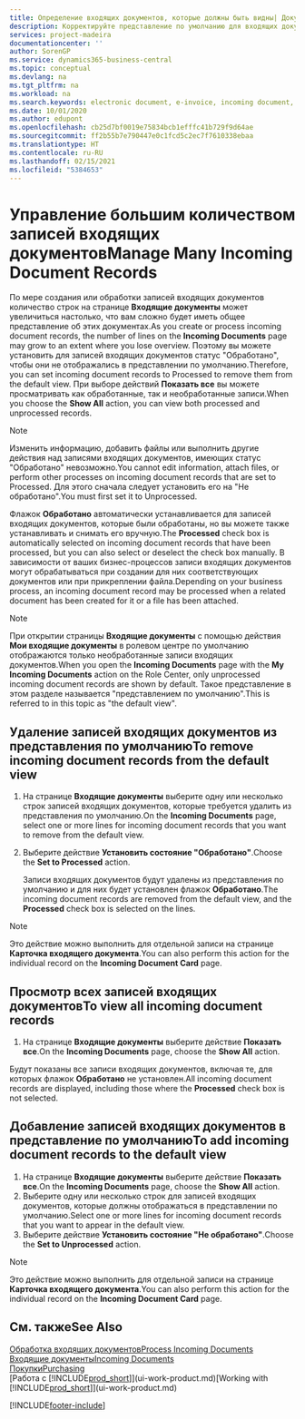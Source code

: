 ```yaml
---
title: Определение входящих документов, которые должны быть видны| Документация Майкрософт
description: Корректируйте представление по умолчанию для входящих документов, например для электронных счетов, чтобы иметь лучшее представление обработанных и необработанных записей.
services: project-madeira
documentationcenter: ''
author: SorenGP
ms.service: dynamics365-business-central
ms.topic: conceptual
ms.devlang: na
ms.tgt_pltfrm: na
ms.workload: na
ms.search.keywords: electronic document, e-invoice, incoming document, OCR, ecommerce, document exchange, import invoice
ms.date: 10/01/2020
ms.author: edupont
ms.openlocfilehash: cb25d7bf0019e75834bcb1efffc41b729f9d64ae
ms.sourcegitcommit: ff2b55b7e790447e0c1fcd5c2ec7f7610338ebaa
ms.translationtype: HT
ms.contentlocale: ru-RU
ms.lasthandoff: 02/15/2021
ms.locfileid: "5384653"
---
```

# <a name="manage-many-incoming-document-records"></a><span data-ttu-id="b7af2-103">Управление большим количеством записей входящих документов</span><span class="sxs-lookup"><span data-stu-id="b7af2-103">Manage Many Incoming Document Records</span></span>
<span data-ttu-id="b7af2-104">По мере создания или обработки записей входящих документов количество строк на странице **Входящие документы** может увеличиться настолько, что вам сложно будет иметь общее представление об этих документах.</span><span class="sxs-lookup"><span data-stu-id="b7af2-104">As you create or process incoming document records, the number of lines on the **Incoming Documents** page may grow to an extent where you lose overview.</span></span> <span data-ttu-id="b7af2-105">Поэтому вы можете установить для записей входящих документов статус "Обработано", чтобы они не отображались в представлении по умолчанию.</span><span class="sxs-lookup"><span data-stu-id="b7af2-105">Therefore, you can set incoming document records to Processed to remove them from the default view.</span></span> <span data-ttu-id="b7af2-106">При выборе действий **Показать все** вы можете просматривать как обработанные, так и необработанные записи.</span><span class="sxs-lookup"><span data-stu-id="b7af2-106">When you choose the **Show All** action, you can view both processed and unprocessed records.</span></span>

> [!NOTE]  
>   <span data-ttu-id="b7af2-107">Изменить информацию, добавить файлы или выполнить другие действия над записями входящих документов, имеющих статус "Обработано" невозможно.</span><span class="sxs-lookup"><span data-stu-id="b7af2-107">You cannot edit information, attach files, or perform other processes on incoming document records that are set to Processed.</span></span> <span data-ttu-id="b7af2-108">Для этого сначала следует установить его на "Не обработано".</span><span class="sxs-lookup"><span data-stu-id="b7af2-108">You must first set it to Unprocessed.</span></span>

<span data-ttu-id="b7af2-109">Флажок **Обработано** автоматически устанавливается для записей входящих документов, которые были обработаны, но вы можете также устанавливать и снимать его вручную.</span><span class="sxs-lookup"><span data-stu-id="b7af2-109">The **Processed** check box is automatically selected on incoming document records that have been processed, but you can also select or deselect the check box manually.</span></span> <span data-ttu-id="b7af2-110">В зависимости от ваших бизнес-процессов записи входящих документов могут обрабатываться при создании для них соответствующих документов или при прикреплении файла.</span><span class="sxs-lookup"><span data-stu-id="b7af2-110">Depending on your business process, an incoming document record may be processed when a related document has been created for it or a file has been attached.</span></span>

> [!NOTE]  
>   <span data-ttu-id="b7af2-111">При открытии страницы **Входящие документы** с помощью действия **Мои входящие документы** в ролевом центре по умолчанию отображаются только необработанные записи входящих документов.</span><span class="sxs-lookup"><span data-stu-id="b7af2-111">When you open the **Incoming Documents** page with the **My Incoming Documents** action on the Role Center, only unprocessed incoming document records are shown by default.</span></span> <span data-ttu-id="b7af2-112">Такое представление в этом разделе называется "представлением по умолчанию".</span><span class="sxs-lookup"><span data-stu-id="b7af2-112">This is referred to in this topic as "the default view".</span></span>

## <a name="to-remove-incoming-document-records-from-the-default-view"></a><span data-ttu-id="b7af2-113">Удаление записей входящих документов из представления по умолчанию</span><span class="sxs-lookup"><span data-stu-id="b7af2-113">To remove incoming document records from the default view</span></span>
1. <span data-ttu-id="b7af2-114">На странице **Входящие документы** выберите одну или несколько строк записей входящих документов, которые требуется удалить из представления по умолчанию.</span><span class="sxs-lookup"><span data-stu-id="b7af2-114">On the **Incoming Documents** page, select one or more lines for incoming document records that you want to remove from the default view.</span></span>
2. <span data-ttu-id="b7af2-115">Выберите действие **Установить состояние "Обработано"**.</span><span class="sxs-lookup"><span data-stu-id="b7af2-115">Choose the **Set to Processed** action.</span></span>

    <span data-ttu-id="b7af2-116">Записи входящих документов будут удалены из представления по умолчанию и для них будет установлен флажок **Обработано**.</span><span class="sxs-lookup"><span data-stu-id="b7af2-116">The incoming document records are removed from the default view, and the **Processed** check box is selected on the lines.</span></span>

> [!NOTE]  
>   <span data-ttu-id="b7af2-117">Это действие можно выполнить для отдельной записи на странице **Карточка входящего документа**.</span><span class="sxs-lookup"><span data-stu-id="b7af2-117">You can also perform this action for the individual record on the **Incoming Document Card** page.</span></span>

## <a name="to-view-all-incoming-document-records"></a><span data-ttu-id="b7af2-118">Просмотр всех записей входящих документов</span><span class="sxs-lookup"><span data-stu-id="b7af2-118">To view all incoming document records</span></span>
1. <span data-ttu-id="b7af2-119">На странице **Входящие документы** выберите действие **Показать все**.</span><span class="sxs-lookup"><span data-stu-id="b7af2-119">On the **Incoming Documents** page, choose the **Show All** action.</span></span>

<span data-ttu-id="b7af2-120">Будут показаны все записи входящих документов, включая те, для которых флажок **Обработано** не установлен.</span><span class="sxs-lookup"><span data-stu-id="b7af2-120">All incoming document records are displayed, including those where the **Processed** check box is not selected.</span></span>

## <a name="to-add-incoming-document-records-to-the-default-view"></a><span data-ttu-id="b7af2-121">Добавление записей входящих документов в представление по умолчанию</span><span class="sxs-lookup"><span data-stu-id="b7af2-121">To add incoming document records to the default view</span></span>
1. <span data-ttu-id="b7af2-122">На странице **Входящие документы** выберите действие **Показать все**.</span><span class="sxs-lookup"><span data-stu-id="b7af2-122">On the **Incoming Documents** page, choose the **Show All** action.</span></span>
2. <span data-ttu-id="b7af2-123">Выберите одну или несколько строк для записей входящих документов, которые должны отображаться в представлении по умолчанию.</span><span class="sxs-lookup"><span data-stu-id="b7af2-123">Select one or more lines for incoming document records that you want to appear in the default view.</span></span>
3. <span data-ttu-id="b7af2-124">Выберите действие **Установить состояние "Не обработано"**.</span><span class="sxs-lookup"><span data-stu-id="b7af2-124">Choose the **Set to Unprocessed** action.</span></span>  

> [!NOTE]  
>   <span data-ttu-id="b7af2-125">Это действие можно выполнить для отдельной записи на странице **Карточка входящего документа**.</span><span class="sxs-lookup"><span data-stu-id="b7af2-125">You can also perform this action for the individual record on the **Incoming Document Card** page.</span></span>

## <a name="see-also"></a><span data-ttu-id="b7af2-126">См. также</span><span class="sxs-lookup"><span data-stu-id="b7af2-126">See Also</span></span>
[<span data-ttu-id="b7af2-127">Обработка входящих документов</span><span class="sxs-lookup"><span data-stu-id="b7af2-127">Process Incoming Documents</span></span>](across-process-income-documents.md)  
[<span data-ttu-id="b7af2-128">Входящие документы</span><span class="sxs-lookup"><span data-stu-id="b7af2-128">Incoming Documents</span></span>](across-income-documents.md)  
[<span data-ttu-id="b7af2-129">Покупки</span><span class="sxs-lookup"><span data-stu-id="b7af2-129">Purchasing</span></span>](purchasing-manage-purchasing.md)  
<span data-ttu-id="b7af2-130">[Работа с [!INCLUDE[prod_short](includes/prod_short.md)]](ui-work-product.md)</span><span class="sxs-lookup"><span data-stu-id="b7af2-130">[Working with [!INCLUDE[prod_short](includes/prod_short.md)]](ui-work-product.md)</span></span>


[!INCLUDE[footer-include](includes/footer-banner.md)]